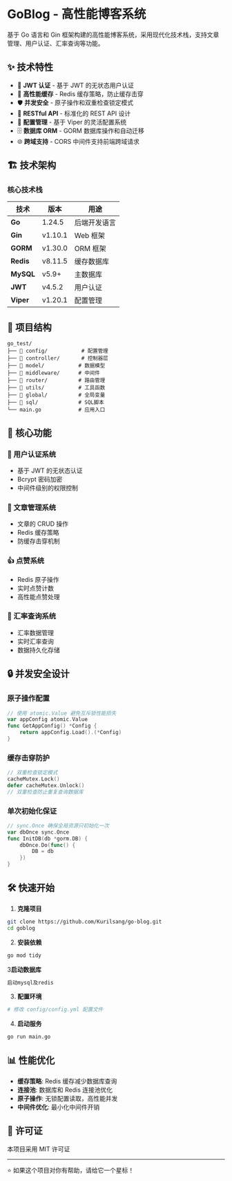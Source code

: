 #  GoBlog - 高性能博客系统

基于 Go 语言和 Gin 框架构建的高性能博客系统，采用现代化技术栈，支持文章管理、用户认证、汇率查询等功能。

## ✨ 技术特性

- 🔐 **JWT 认证** - 基于 JWT 的无状态用户认证
- 🚀 **高性能缓存** - Redis 缓存策略，防止缓存击穿
- 🛡️ **并发安全** - 原子操作和双重检查锁定模式
- 🎯 **RESTful API** - 标准化的 REST API 设计
- 🔧 **配置管理** - 基于 Viper 的灵活配置系统
- 🗄️ **数据库 ORM** - GORM 数据库操作和自动迁移
- 🌐 **跨域支持** - CORS 中间件支持前端跨域请求

## 🏗️ 技术架构

### 核心技术栈

| 技术 | 版本      | 用途 |
|------|---------|------|
| **Go** | 1.24.5  | 后端开发语言 |
| **Gin** | v1.10.1 | Web 框架 |
| **GORM** | v1.30.0 | ORM 框架 |
| **Redis** | v8.11.5 | 缓存数据库 |
| **MySQL** | v5.9+   | 主数据库 |
| **JWT** | v4.5.2  | 用户认证 |
| **Viper** | v1.20.1 | 配置管理 |

## 🔧 项目结构

```
go_test/
├── 📁 config/           # 配置管理
├── 📁 controller/       # 控制器层
├── 📁 model/           # 数据模型
├── 📁 middleware/      # 中间件
├── 📁 router/          # 路由管理
├── 📁 utils/           # 工具函数
├── 📁 global/          # 全局变量
├── 📁 sql/             # SQL脚本
└── main.go            # 应用入口
```

## 🚀 核心功能

### 🔐 用户认证系统
- 基于 JWT 的无状态认证
- Bcrypt 密码加密
- 中间件级别的权限控制

### 📝 文章管理系统
- 文章的 CRUD 操作
- Redis 缓存策略
- 防缓存击穿机制

### 👍 点赞系统
- Redis 原子操作
- 实时点赞计数
- 高性能点赞处理

### 💱 汇率查询系统
- 汇率数据管理
- 实时汇率查询
- 数据持久化存储

## 🔒 并发安全设计

### 原子操作配置
```go
// 使用 atomic.Value 避免互斥锁性能损失
var appConfig atomic.Value
func GetAppConfig() *Config {
    return appConfig.Load().(*Config)
}
```

### 缓存击穿防护
```go
// 双重检查锁定模式
cacheMutex.Lock()
defer cacheMutex.Unlock()
// 双重检查防止重复查询数据库
```

### 单次初始化保证
```go
// sync.Once 确保全局资源只初始化一次
var dbOnce sync.Once
func InitDB(db *gorm.DB) {
    dbOnce.Do(func() {
        DB = db
    })
}
```

## 🛠️ 快速开始

1. **克隆项目**
```bash
git clone https://github.com/Kurilsang/go-blog.git
cd goblog
```

2. **安装依赖**
```bash
go mod tidy
```

3**启动数据库**
```bash
启动mysql及redis
```

3. **配置环境**
```bash
# 修改 config/config.yml 配置文件

```

4. **启动服务**
```bash
go run main.go
```

## 📊 性能优化

- **缓存策略**: Redis 缓存减少数据库查询
- **连接池**: 数据库和 Redis 连接池优化
- **原子操作**: 无锁配置读取，高性能并发
- **中间件优化**: 最小化中间件开销

## 📄 许可证

本项目采用 MIT 许可证

---

⭐ 如果这个项目对你有帮助，请给它一个星标！ 
